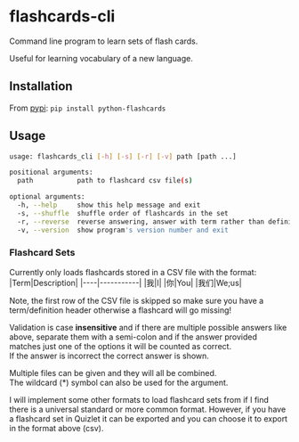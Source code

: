 # flashcards-cli
Command line program to learn sets of flash cards.

Useful for learning vocabulary of a new language.

## Installation
From [pypi](https://pypi.org/project/python-flashcards/): `pip install python-flashcards`

## Usage
```bash
usage: flashcards_cli [-h] [-s] [-r] [-v] path [path ...]

positional arguments:
  path           path to flashcard csv file(s)

optional arguments:
  -h, --help     show this help message and exit
  -s, --shuffle  shuffle order of flashcards in the set
  -r, --reverse  reverse answering, answer with term rather than definition
  -v, --version  show program's version number and exit
  ```
  
  ### Flashcard Sets
  Currently only loads flashcards stored in a CSV file with the format:
  |Term|Description|
  |----|-----------|
  |我|I|
  |你|You|
  |我们|We;us|
  
  Note, the first row of the CSV file is skipped so make sure you have a term/definition header otherwise a flashcard will go missing!  

  Validation is case **insensitive** and if there are multiple possible answers like above, separate them with a semi-colon and if the answer provided matches
  just one of the options it will be counted as correct.  
  If the answer is incorrect the correct answer is shown.  

  Multiple files can be given and they will all be combined.  
  The wildcard (*) symbol can also be used for the argument.
  
  I will implement some other formats to load flashcard sets from if I find there is a universal standard or more common format.
  However, if you have a flashcard set in Quizlet it can be exported and you can choose it to export in the format above (csv).
